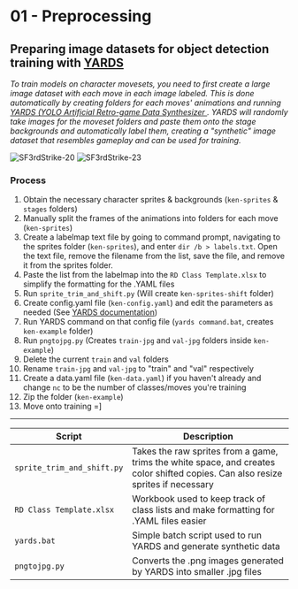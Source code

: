 # 01 - Preprocessing
## Preparing image datasets for object detection training with [YARDS](https://github.com/faimSD/yards)

_To train models on character movesets, you need to first create a large image dataset with each move in each image labeled. This is done automatically by creating folders for each moves' animations and running [YARDS (YOLO Artificial Retro-game Data Synthesizer
](https://github.com/faimSD/yards). YARDS will randomly take images for the moveset folders and paste them onto the stage backgrounds and automatically label them, creating a "synthetic" image dataset that resembles gameplay and can be used for training._ 


![SF3rdStrike-20](https://github.com/user-attachments/assets/e061cd74-411a-4caa-a9aa-6f2bdf71a2b7)
![SF3rdStrike-23](https://github.com/user-attachments/assets/f6f8b4e5-3fcc-46c6-970b-97a9ae034293)

### Process
1. Obtain the necessary character sprites & backgrounds (`ken-sprites` & `stages` folders)
2. Manually split the frames of the animations into folders for each move (`ken-sprites`)
3. Create a labelmap text file by going to command prompt, navigating to the sprites folder (`ken-sprites`), and enter `dir /b > labels.txt`. Open the text file, remove the filename from the list, save the file, and remove it from the sprites folder.
4. Paste the list from the labelmap into the `RD Class Template.xlsx` to simplify the formatting for the .YAML files
5. Run `sprite_trim_and_shift.py` (Will create `ken-sprites-shift` folder)
6. Create config.yaml file (`ken-config.yaml`) and edit the parameters as needed (See [YARDS documentation](https://github.com/faimSD/yards))
7. Run YARDS command on that config file (`yards command.bat`, creates `ken-example` folder)
8. Run `pngtojpg.py` (Creates `train-jpg` and `val-jpg` folders inside `ken-example`)
9. Delete the current `train` and `val` folders
10. Rename `train-jpg` and `val-jpg` to "train" and "val" respectively
11. Create a data.yaml file (`ken-data.yaml`) if you haven't already and change `nc` to be the number of classes/moves you're training
12. Zip the folder (`ken-example`)
13. Move onto training =]

___

**Script** | **Description** |
--- | --- | 
`sprite_trim_and_shift.py` | Takes the raw sprites from a game, trims the white space, and creates color shifted copies. Can also resize sprites if necessary| 
`RD Class Template.xlsx` | Workbook used to keep track of class lists and make formatting for .YAML files easier | 
`yards.bat` | Simple batch script used to run YARDS and generate synthetic data | 
`pngtojpg.py` | Converts the .png images generated by YARDS into smaller .jpg files | 
